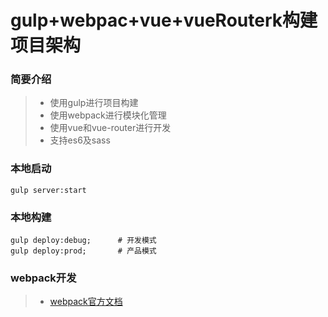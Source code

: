 gulp+webpac+vue+vueRouterk构建项目架构
===================

### 简要介绍
> - 使用gulp进行项目构建
> - 使用webpack进行模块化管理
> - 使用vue和vue-router进行开发
> - 支持es6及sass


### 本地启动

```
gulp server:start
```


### 本地构建

```
gulp deploy:debug;      # 开发模式
gulp deploy:prod;       # 产品模式
```

### webpack开发

> - [webpack官方文档](http://webpack.github.io/docs/)



